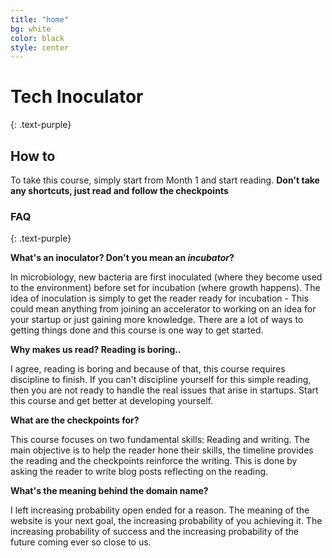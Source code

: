 ```yaml
---
title: "home"
bg: white
color: black
style: center
---
```


# **Tech Inoculator**
{: .text-purple}

<i class="fa fa-flask fa-5x"></i>

<p>

</p>

## How to

To take this course, simply start from Month 1 and start reading. **Don't take any shortcuts, just read and follow the checkpoints** 

### FAQ 
{: .text-purple}

**What's an inoculator? Don't you mean an *incubator*?**

In microbiology, new bacteria are first inoculated (where they become used to the environment) before set for incubation (where growth happens). The idea of inoculation is simply to get the reader ready for incubation - This could mean anything from joining an accelerator to working on an idea for your startup or just gaining more knowledge. There are a lot of ways to getting things done and this course is one way to get started.

**Why makes us read? Reading is boring..**

I agree, reading is boring and because of that, this course requires discipline to finish. If you can't discipline yourself for this simple reading, then you are not ready to handle the real issues that arise in startups. Start this course and get better at developing yourself.

**What are the checkpoints for?**

This course focuses on two fundamental skills: Reading and writing. The main objective is to help the reader hone their skills, the timeline provides the reading and the checkpoints reinforce the writing. This is done by asking the reader to write blog posts reflecting on the reading.

**What's the meaning behind the domain name?**

I left increasing probability open ended for a reason. The meaning of the website is your next goal, the increasing probability of you achieving it. The increasing probability of success and the increasing probability of the future coming ever so close to us.